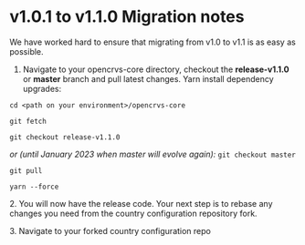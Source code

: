 # v1.0.1 to v1.1.0 Migration notes

We have worked hard to ensure that migrating from v1.0 to v1.1 is as easy as possible.



1. Navigate to your opencrvs-core directory, checkout the **release-v1.1.0** or **master** branch and pull latest changes.  Yarn install dependency upgrades:

`cd <path on your environment>/opencrvs-core`

`git fetch`

`git checkout release-v1.1.0`&#x20;

_or (until January 2023 when master will evolve again):_ `git checkout master`

`git pull`

`yarn --force`



2\. You will now have the release code.  Your next step is to rebase any changes you need from the country configuration repository fork.

3\. Navigate to your forked country configuration repo

